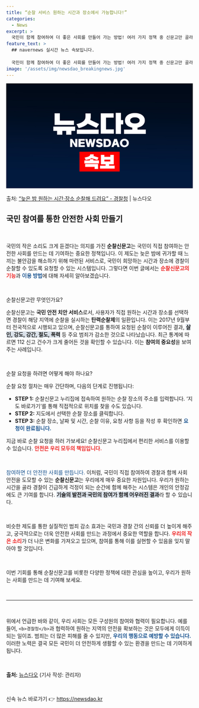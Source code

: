 ```yaml
---
title: “순찰 서비스 원하는 시간과 장소에서 가능합니다!”
categories:
  - News
excerpt: >
  국민이 함께 참여하여 더 좋은 사회를 만들어 가는 방법! 여러 가지 정책 중 신문고만 골라 소개해 드립니다!…
feature_text: >
  ## navernews 실시간 뉴스 속보입니다.

  국민이 함께 참여하여 더 좋은 사회를 만들어 가는 방법! 여러 가지 정책 중 신문고만 골라 소개해 드립니다!…
image: '/assets/img/newsdao_breakingnews.jpg'
---
```


![뉴스다오 속보](/assets/img/newsdao_breakingnews.jpg)

<p>출처: <a href="https://newsdao.kr/2271" rel="dofollow">“늦은 밤 원하는 시간·장소 순찰해 드려요” - 경찰청</a> | 뉴스다오</p>

<h2 data-ke-size="size26">국민 참여를 통한 안전한 사회 만들기</h2>

<p data-ke-size="size16">&nbsp;</p>

국민의 작은 소리도 크게 듣겠다는 의지를 가진 <b>순찰신문고</b>는 국민이 직접 참여하는 안전한 사회를 만드는 데 기여하는 중요한 정책입니다. 이 제도는 늦은 밤에 귀가할 때 느끼는 불안감을 해소하기 위해 마련된 서비스로, 국민이 희망하는 시간과 장소에 경찰이 순찰할 수 있도록 요청할 수 있는 시스템입니다. 그렇다면 이번 글에서는 <b><span style="color: #ee2323;">순찰신문고의 기능</span></b>과 <b><span style="color: #1a5490;">이용 방법</span></b>에 대해 자세히 알아보겠습니다.

<p data-ke-size="size16">&nbsp;</p>

순찰신문고란 무엇인가요?

순찰신문고는 <b>국민 안전 치안 서비스</b>로서, 사용자가 직접 원하는 시간과 장소를 선택하면 경찰이 해당 지역에 순찰을 실시하는 <b>탄력순찰제</b>의 일환입니다. 이는 2017년 9월부터 전국적으로 시행되고 있으며, 순찰신문고를 통하여 요청된 순찰이 이루어진 결과, <b><span style="background-color: #21538527;">살인, 강도, 강간, 절도, 폭력</span></b> 등 주요 범죄가 감소한 것으로 나타났습니다. 최근 통계에 따르면 112 신고 건수가 크게 줄어든 것을 확인할 수 있습니다. 이는 <b>참여의 중요성</b>을 보여주는 사례입니다.

<p data-ke-size="size16">&nbsp;</p>

순찰 요청을 하려면 어떻게 해야 하나요?

순찰 요청 절차는 매우 간단하며, 다음의 단계로 진행됩니다:

<ul>
<li><b>STEP 1:</b> 순찰신문고 누리집에 접속하여 원하는 순찰 장소의 주소를 입력합니다. ‘지도 바로가기’를 통해 직접적으로 위치를 찾을 수도 있습니다.</li>
<li><b>STEP 2:</b> 지도에서 선택한 순찰 장소를 클릭합니다.</li>
<li><b>STEP 3:</b> 순찰 장소, 날짜 및 시간, 순찰 이유, 요청 사항 등을 작성 후 확인하면 <b><span style="color: #1a5490;">요청이 완료됩니다.</span></b></li>
</ul>

지금 바로 순찰 요청을 하러 가보세요! 순찰신문고 누리집에서 편리한 서비스를 이용할 수 있습니다. <b><span style="color: #ee2323;">안전은 우리 모두의 책임입니다.</span></b>

<p data-ke-size="size16">&nbsp;</p>

<span style="color: #1a5490;">참여하면 더 안전한 사회를 만듭니다.</span> 이처럼, 국민이 직접 참여하여 경찰과 함께 사회 안전을 도모할 수 있는 <b>순찰신문고</b>는 우리에게 매우 중요한 자원입니다. 우리가 원하는 시간을 골라 경찰이 긴급하게 걱정이 되는 순간에 함께 해주는 시스템은 개인의 안정감에도 큰 기여를 합니다. <b><span style="background-color: #21538527;">기술의 발전과 국민의 참여가 함께 어우러진 결과</span></b>라 할 수 있습니다.

<p data-ke-size="size16">&nbsp;</p>

비슷한 제도를 통한 실질적인 범죄 감소 효과는 국민과 경찰 간의 신뢰를 더 높이게 해주고, 궁극적으로는 더욱 안전한 사회를 만드는 과정에서 중요한 역할을 합니다. <b><span style="color: #ee2323;">우리의 작은 소리</span></b>가 더 나은 변화를 가져오고 있으며, 참여를 통해 이를 실현할 수 있음을 잊지 말아야 할 것입니다. 

<p data-ke-size="size16">&nbsp;</p>

이번 기회를 통해 순찰신문고를 비롯한 다양한 정책에 대한 관심을 높이고, 우리가 원하는 사회를 만드는 데 기여해 보세요. 

<p data-ke-size="size16">&nbsp;</p>

<hr>

<p data-ke-size="size16">&nbsp;</p>

위에서 언급한 바와 같이, 우리 사회는 모든 구성원의 참여와 협력이 필요합니다. 예를 들어, `<b>경찰청</b>`과 협력하여 원하는 지역의 안전을 확보하는 것은 모두에게 이득이 되는 일이죠. 범죄는 더 많은 피해를 줄 수 있지만, <b><span style="color: #1a5490;">우리의 행동으로 예방할 수 있습니다.</span></b> 이러한 노력은 결국 모든 국민이 더 안전하게 생활할 수 있는 환경을 만드는 데 기여하게 됩니다. 

<p data-ke-size="size16">&nbsp;</p>

<b>출처:</b> [뉴스다오](https://newsdao.kr/2271) (기사 작성: 관리자) 

<p data-ke-size="size16">&nbsp;</p> 

신속 뉴스 바로가기 👉 <a href="https://newsdao.kr" rel="dofollow">https://newsdao.kr</a>


